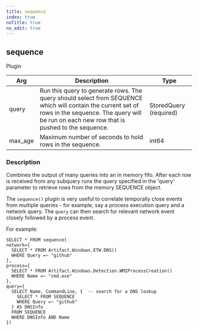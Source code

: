 ```yaml
---
title: sequence
index: true
noTitle: true
no_edit: true
---
```




<div class="vql_item"></div>


## sequence
<span class='vql_type pull-right page-header'>Plugin</span>



<div class="vqlargs"></div>

Arg | Description | Type
----|-------------|-----
query|Run this query to generate rows. The query should select from SEQUENCE which will contain the current set of rows in the sequence. The query will be run on each new row that is pushed to the sequence.|StoredQuery (required)
max_age|Maximum number of seconds to hold rows in the sequence.|int64

### Description

Combines the output of many queries into an in memory fifo. After
each row is received from any subquery runs the query specified in
the 'query' parameter to retrieve rows from the memory SEQUENCE
object.

The `sequence()` plugin is very useful to correlate temporally close
events from multiple queries - for example, say a process execution
query and a network query. The `query` can then search for relevant
network event closely followed by a process event.

For example:
```vql
SELECT * FROM sequence(
network={
  SELECT * FROM Artifact.Windows.ETW.DNS()
  WHERE Query =~ "github"
},
process={
  SELECT * FROM Artifact.Windows.Detection.WMIProcessCreation()
  WHERE Name =~ "cmd.exe"
},
query={
  SELECT Name, CommandLine, {  -- search for a DNS lookup
    SELECT * FROM SEQUENCE
    WHERE Query =~ "github"
  } AS DNSInfo
  FROM SEQUENCE
  WHERE DNSInfo AND Name
})
```


